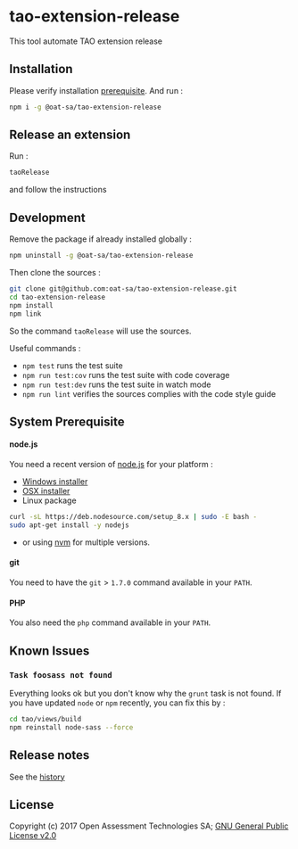 # tao-extension-release

This tool automate TAO extension release

## Installation

Please verify installation [prerequisite](#prerequisite). And run : 

```sh
npm i -g @oat-sa/tao-extension-release
```

## Release an extension

Run :

```sh
taoRelease
```

and follow the instructions


## Development

Remove the package if already installed globally :

```sh
npm uninstall -g @oat-sa/tao-extension-release
```

Then clone the sources :

```sh
git clone git@github.com:oat-sa/tao-extension-release.git
cd tao-extension-release
npm install
npm link
```

So the command `taoRelease` will use the sources.

Useful commands : 

 - `npm test` runs the test suite
 - `npm run test:cov` runs the test suite with code coverage
 - `npm run test:dev` runs the test suite in watch mode
 - `npm run lint` verifies the sources complies with the code style guide


## System Prerequisite
<a name="prerequisite"></a>

#### node.js

You need a recent version of [node.js](https://nodejs.org) for your platform :

 - [Windows installer](https://nodejs.org/dist/v8.7.0/node-v8.7.0-x86.msi)
 - [OSX installer](https://nodejs.org/dist/v8.7.0/node-v8.7.0.pkg)
 - Linux package
```sh
curl -sL https://deb.nodesource.com/setup_8.x | sudo -E bash -
sudo apt-get install -y nodejs
```
 - or using [nvm](https://github.com/creationix/nvm#installation) for multiple versions.

#### git

You need to have the `git` > `1.7.0` command available in your `PATH`.

#### PHP

You also need the `php` command available in your `PATH`.

## Known Issues

### `Task foosass not found`

Everything looks ok but you don't know why the `grunt` task is not found. If you have updated `node` or `npm` recently, you can fix this by : 

```sh
cd tao/views/build
npm reinstall node-sass --force
```

## Release notes

See the [history](HISTORY.md)

## License

Copyright (c) 2017 Open Assessment Technologies SA;
[GNU General Public License v2.0](https://github.com/oat-sa/tao-extension-release/blob/master/LICENSE)
